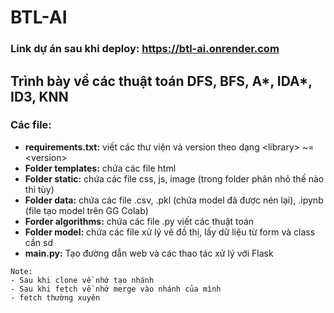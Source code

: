 # BTL-AI
### Link dự án sau khi deploy: https://btl-ai.onrender.com
## Trình bày về các thuật toán DFS, BFS, A*, IDA*, ID3, KNN
### Các file:
- <b>requirements.txt:</b> viết các thư viện và version theo dạng \<library> ~= \<version>
- <b>Folder templates:</b> chứa các file html
- <b>Folder static:</b> chứa các file css, js, image (trong folder phân nhỏ thế nào thì tùy)
- <b>Folder data:</b> chứa các file .csv, .pkl (chứa model đã được nén lại), .ipynb (file tạo model trên GG Colab)
- <b>Forder algorithms:</b> chứa các file .py viết các thuật toán
- <b>Folder model:</b> chứa các file xử lý vẽ đồ thị, lấy dữ liệu từ form và class cần sd
- <b>main.py:</b> Tạo đường dẫn web và các thao tác xử lý với Flask
```commandline
Note:
- Sau khi clone về nhớ tạo nhánh
- Sau khi fetch về nhớ merge vào nhánh của mình
- fetch thường xuyên
```
